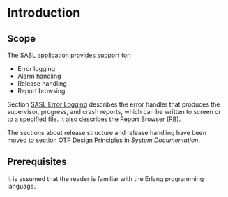 # Introduction

## Scope

The SASL application provides support for:

* Error logging
* Alarm handling
* Release handling
* Report browsing

Section [SASL Error Logging](error_logging.md) describes the error handler that produces the supervisor, progress, and crash reports, which can be written to screen or to a specified file. It also describes the Report Browser (RB).

The sections about release structure and release handling have been moved to section [OTP Design Principles](`p:system:index.html`) in *System Documentation*.

## Prerequisites

It is assumed that the reader is familiar with the Erlang programming language.

